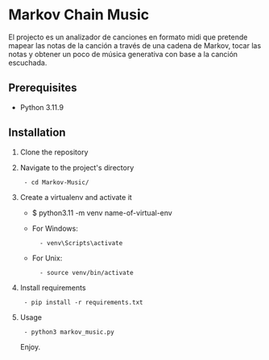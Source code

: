 # Markov Chain Music

El projecto es un analizador de canciones en formato midi que pretende mapear las notas de la canción a través de una cadena de Markov, tocar las notas y obtener un poco de música generativa con base a la canción escuchada.

## Prerequisites

- Python 3.11.9

## Installation

1. Clone the repository

2. Navigate to the project's directory

        - cd Markov-Music/

3. Create a virtualenv and activate it

    - $ python3.11 -m venv name-of-virtual-env

    - For Windows:

            - venv\Scripts\activate

    - For Unix:

            - source venv/bin/activate

4. Install requirements

        - pip install -r requirements.txt

5. Usage

        - python3 markov_music.py

    Enjoy.
